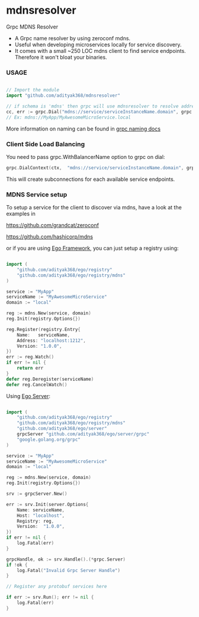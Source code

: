 # mdnsresolver

Grpc MDNS Resolver

- A Grpc name resolver by using zeroconf mdns.
- Useful when developing microservices locally for service discovery.
- It comes with a small ~250 LOC mdns client to find service endpoints. Therefore it won't bloat your binaries.

### USAGE

```go

// Import the module
import "github.com/adityak368/mdnsresolver"

// if schema is 'mdns' then grpc will use mdnsresolver to resolve addresses
cc, err := grpc.Dial("mdns://service/serviceInstanceName.domain", grpc.WithResolvers(mdnsresolver.NewBuilder()))
// Ex: mdns://MyApp/MyAwesomeMicroService.local
```

More information on naming can be found in [grpc naming docs](https://github.com/grpc/grpc/blob/master/doc/naming.md)

### Client Side Load Balancing

You need to pass grpc.WithBalancerName option to grpc on dial:

```go
grpc.DialContext(ctx,  "mdns://service/serviceInstanceName.domain", grpc.WithResolvers(mdnsresolver.NewBuilder()), grpc.WithBalancerName("round_robin"), grpc.WithInsecure())
```

This will create subconnections for each available service endpoints.

### MDNS Service setup

To setup a service for the client to discover via mdns, have a look at the examples in

https://github.com/grandcat/zeroconf

https://github.com/hashicorp/mdns

or if you are using [Ego Framework](https://github.com/adityak368/ego), you can just setup a registry using:

```go

import (
	"github.com/adityak368/ego/registry"
	"github.com/adityak368/ego/registry/mdns"
)

service := "MyApp"
serviceName := "MyAwesomeMicroService"
domain := "local"

reg := mdns.New(service, domain)
reg.Init(registry.Options{})

reg.Register(registry.Entry{
    Name:   serviceName,
    Address: "localhost:1212",
    Version: "1.0.0",
})
err := reg.Watch()
if err != nil {
    return err
}
defer reg.Deregister(serviceName)
defer reg.CancelWatch()

```

Using [Ego Server](https://github.com/adityak368/ego/server):

```go

import (
	"github.com/adityak368/ego/registry"
	"github.com/adityak368/ego/registry/mdns"
    "github.com/adityak368/ego/server"
    grpcServer "github.com/adityak368/ego/server/grpc"
	"google.golang.org/grpc"
)

service := "MyApp"
serviceName := "MyAwesomeMicroService"
domain := "local"

reg := mdns.New(service, domain)
reg.Init(registry.Options{})

srv := grpcServer.New()

err := srv.Init(server.Options{
    Name: serviceName,
    Host: "localhost",
    Registry: reg,
    Version:  "1.0.0",
})
if err != nil {
    log.Fatal(err)
}

grpcHandle, ok := srv.Handle().(*grpc.Server)
if !ok {
    log.Fatal("Invalid Grpc Server Handle")
}

// Register any protobuf services here

if err := srv.Run(); err != nil {
    log.Fatal(err)
}
```
